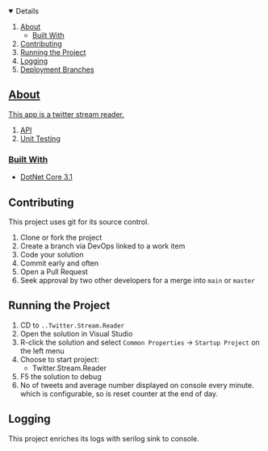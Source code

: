 <details open="open">
  <ol>
    <li><a href="#about">About</a>
      <ul>
        <li><a href="#built-with">Built With</a></li>
      </ul>
    </li>
    <li><a href="#contributing">Contributing</a></li>
    <li><a href="#running-the-project">Running the Project</a></li>
    <li><a href="#logging">Logging</a></li>
    <li><a href="#deployment-branches"</a>Deployment Branches</li>
  </ol>
</details>

## About

This app is a twitter stream reader.

1. API
1. Unit Testing


### Built With

- [DotNet Core 3.1](https://docs.microsoft.com/en-us/dotnet/core/whats-new/dotnet-core-3-1)

## Contributing

This project uses git for its source control. 

1. Clone or fork the project
1. Create a branch via DevOps linked to a work item
1. Code your solution
1. Commit early and often
1. Open a Pull Request
1. Seek approval by two other developers for a merge into `main` or `master`

## Running the Project

1. CD to `..Twitter.Stream.Reader` 
1. Open the solution in Visual Studio
1. R-click the solution and select `Common Properties` -> `Startup Project` on the left menu
1. Choose to start project: 
    - Twitter.Stream.Reader       
1. F5 the solution to debug
1. No of tweets and average number displayed on console every minute. which is configurable, so is reset counter at the end of day.

## Logging

This project enriches its logs with serilog sink to console.

